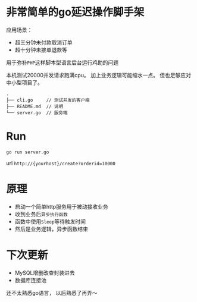 # 非常简单的go延迟操作脚手架

应用场景： 

- 超三分钟未付款取消订单
- 超十分钟未接单退款等

用于弥补`PHP`这样脚本型语言后台运行鸡助的问题


本机测试20000并发请求跑满cpu。 加上业务逻辑可能缩水一点。 但也足够应对中小型项目了。

```
.
├── cli.go     // 测试并发的客户端
├── README.md  // 说明
└── server.go  // 服务端
```

# Run

`go run server.go`

url `http://{yourhost}/create?orderid=10000`

# 原理
- 启动一个简单http服务用于被动接收业务
- 收到业务后`异步执行函数`
- 函数中使用`Sleep`等待触发时间
- 然后是业务逻辑，异步函数结束

# 下次更新
- MySQL增删改查封装进去
- 数据库连接池

还不太熟悉go语言， 以后熟悉了再弄～
